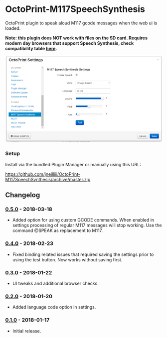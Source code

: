 # OctoPrint-M117SpeechSynthesis

OctoPrint plugin to speak aloud M117 gcode messages when the web ui is loaded.

**Note: this plugin does NOT work with files on the SD card. Requires modern day browsers that support Speech Synthesis, check compatibility table [here](https://developer.mozilla.org/en-US/docs/Web/API/SpeechSynthesisUtterance#Browser_compatibility).**

![screenshot](settings.png)


### Setup

Install via the bundled Plugin Manager or manually using this URL:

https://github.com/jneilliii/OctoPrint-M117SpeechSynthesis/archive/master.zip

## Changelog

### [0.5.0] - 2018-03-18
- Added option for using custom GCODE commands.  When enabled in settings processing of regular M117 messages will stop working. Use the command @SPEAK as replacement to M117.

### [0.4.0] - 2018-02-23
- Fixed binding related issues that required saving the settings prior to using the test button.  Now works without saving first.

### [0.3.0] - 2018-01-22
- UI tweaks and additional browser checks.

### [0.2.0] - 2018-01-20
- Added language code option in settings.

### [0.1.0] - 2018-01-17
- Initial release.

[0.5.0]: https://github.com/jneilliii/OctoPrint-M117SpeechSynthesis/tree/0.5.0
[0.4.0]: https://github.com/jneilliii/OctoPrint-M117SpeechSynthesis/tree/0.4.0
[0.3.0]: https://github.com/jneilliii/OctoPrint-M117SpeechSynthesis/tree/0.3.0
[0.2.0]: https://github.com/jneilliii/OctoPrint-M117SpeechSynthesis/tree/0.2.0
[0.1.0]: https://github.com/jneilliii/OctoPrint-M117SpeechSynthesis/tree/0.1.0